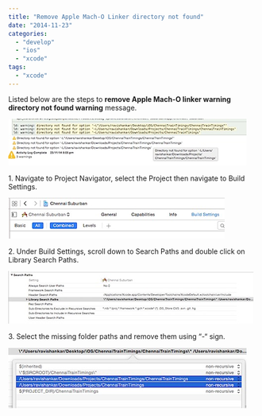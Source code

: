 ```yaml
---
title: "Remove Apple Mach-O Linker directory not found"
date: "2014-11-23"
categories: 
  - "develop"
  - "ios"
  - "xcode"
tags: 
  - "xcode"
---
```


Listed below are the steps to **remove Apple Mach-O linker warning directory not found warning** message.

![201411232014.jpg](/assets/images/201411232014.jpg)

1\. Navigate to Project Navigator, select the Project then navigate to Build Settings.

![201411232016.jpg](/assets/images/201411232016.jpg)

2\. Under Build Settings, scroll down to Search Paths and double click on Library Search Paths.

  
![201411232021.jpg](/assets/images/201411232021.jpg)

3\. Select the missing folder paths and remove them using “-“ sign.

![201411232028.jpg](/assets/images/201411232028.jpg)
